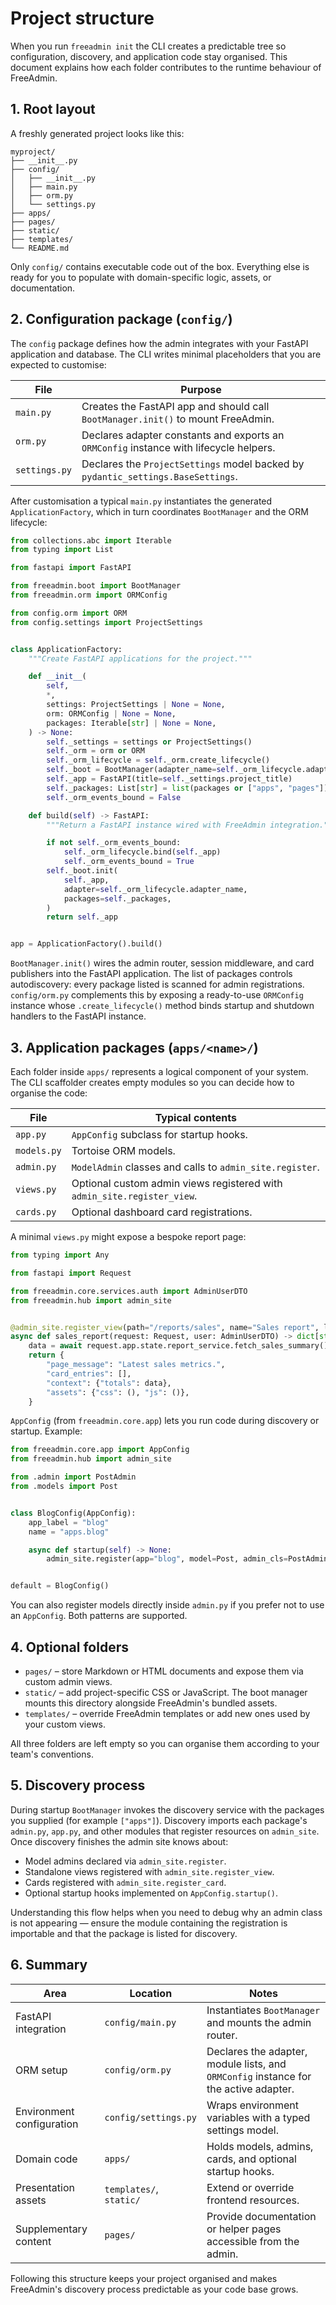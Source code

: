 # Project structure

When you run `freeadmin init` the CLI creates a predictable tree so configuration, discovery, and application code stay organised. This document explains how each folder contributes to the runtime behaviour of FreeAdmin.


## 1. Root layout

A freshly generated project looks like this:

```
myproject/
├── __init__.py
├── config/
│   ├── __init__.py
│   ├── main.py
│   ├── orm.py
│   └── settings.py
├── apps/
├── pages/
├── static/
├── templates/
└── README.md
```

Only `config/` contains executable code out of the box. Everything else is ready for you to populate with domain-specific logic, assets, or documentation.


## 2. Configuration package (`config/`)

The `config` package defines how the admin integrates with your FastAPI application and database. The CLI writes minimal placeholders that you are expected to customise:

| File | Purpose |
| ---- | ------- |
| `main.py` | Creates the FastAPI app and should call `BootManager.init()` to mount FreeAdmin. |
| `orm.py` | Declares adapter constants and exports an `ORMConfig` instance with lifecycle helpers. |
| `settings.py` | Declares the `ProjectSettings` model backed by `pydantic_settings.BaseSettings`. |

After customisation a typical `main.py` instantiates the generated `ApplicationFactory`, which in turn coordinates `BootManager` and the ORM lifecycle:

```python
from collections.abc import Iterable
from typing import List

from fastapi import FastAPI

from freeadmin.boot import BootManager
from freeadmin.orm import ORMConfig

from config.orm import ORM
from config.settings import ProjectSettings


class ApplicationFactory:
    """Create FastAPI applications for the project."""

    def __init__(
        self,
        *,
        settings: ProjectSettings | None = None,
        orm: ORMConfig | None = None,
        packages: Iterable[str] | None = None,
    ) -> None:
        self._settings = settings or ProjectSettings()
        self._orm = orm or ORM
        self._orm_lifecycle = self._orm.create_lifecycle()
        self._boot = BootManager(adapter_name=self._orm_lifecycle.adapter_name)
        self._app = FastAPI(title=self._settings.project_title)
        self._packages: List[str] = list(packages or ["apps", "pages"])
        self._orm_events_bound = False

    def build(self) -> FastAPI:
        """Return a FastAPI instance wired with FreeAdmin integration."""

        if not self._orm_events_bound:
            self._orm_lifecycle.bind(self._app)
            self._orm_events_bound = True
        self._boot.init(
            self._app,
            adapter=self._orm_lifecycle.adapter_name,
            packages=self._packages,
        )
        return self._app


app = ApplicationFactory().build()
```

`BootManager.init()` wires the admin router, session middleware, and card publishers into the FastAPI application. The list of packages controls autodiscovery: every package listed is scanned for admin registrations. `config/orm.py` complements this by exposing a ready-to-use `ORMConfig` instance whose `.create_lifecycle()` method binds startup and shutdown handlers to the FastAPI instance.


## 3. Application packages (`apps/<name>/`)

Each folder inside `apps/` represents a logical component of your system. The CLI scaffolder creates empty modules so you can decide how to organise the code:

| File | Typical contents |
| ---- | ---------------- |
| `app.py` | `AppConfig` subclass for startup hooks. |
| `models.py` | Tortoise ORM models. |
| `admin.py` | `ModelAdmin` classes and calls to `admin_site.register`. |
| `views.py` | Optional custom admin views registered with `admin_site.register_view`. |
| `cards.py` | Optional dashboard card registrations. |


A minimal `views.py` might expose a bespoke report page:

```python
from typing import Any

from fastapi import Request

from freeadmin.core.services.auth import AdminUserDTO
from freeadmin.hub import admin_site


@admin_site.register_view(path="/reports/sales", name="Sales report", label="Reports", icon="bi-graph-up")
async def sales_report(request: Request, user: AdminUserDTO) -> dict[str, Any]:
    data = await request.app.state.report_service.fetch_sales_summary()
    return {
        "page_message": "Latest sales metrics.",
        "card_entries": [],
        "context": {"totals": data},
        "assets": {"css": (), "js": ()},
    }
```

`AppConfig` (from `freeadmin.core.app`) lets you run code during discovery or startup. Example:

```python
from freeadmin.core.app import AppConfig
from freeadmin.hub import admin_site

from .admin import PostAdmin
from .models import Post


class BlogConfig(AppConfig):
    app_label = "blog"
    name = "apps.blog"

    async def startup(self) -> None:
        admin_site.register(app="blog", model=Post, admin_cls=PostAdmin)


default = BlogConfig()
```

You can also register models directly inside `admin.py` if you prefer not to use an `AppConfig`. Both patterns are supported.


## 4. Optional folders

* `pages/` – store Markdown or HTML documents and expose them via custom admin views.
* `static/` – add project-specific CSS or JavaScript. The boot manager mounts this directory alongside FreeAdmin's bundled assets.
* `templates/` – override FreeAdmin templates or add new ones used by your custom views.

All three folders are left empty so you can organise them according to your team's conventions.


## 5. Discovery process

During startup `BootManager` invokes the discovery service with the packages you supplied (for example `["apps"]`). Discovery imports each package's `admin.py`, `app.py`, and other modules that register resources on `admin_site`. Once discovery finishes the admin site knows about:

* Model admins declared via `admin_site.register`.
* Standalone views registered with `admin_site.register_view`.
* Cards registered with `admin_site.register_card`.
* Optional startup hooks implemented on `AppConfig.startup()`.

Understanding this flow helps when you need to debug why an admin class is not appearing — ensure the module containing the registration is importable and that the package is listed for discovery.


## 6. Summary

| Area | Location | Notes |
| ---- | -------- | ----- |
| FastAPI integration | `config/main.py` | Instantiates `BootManager` and mounts the admin router. |
| ORM setup | `config/orm.py` | Declares the adapter, module lists, and `ORMConfig` instance for the active adapter. |
| Environment configuration | `config/settings.py` | Wraps environment variables with a typed settings model. |
| Domain code | `apps/` | Holds models, admins, cards, and optional startup hooks. |
| Presentation assets | `templates/`, `static/` | Extend or override frontend resources. |
| Supplementary content | `pages/` | Provide documentation or helper pages accessible from the admin. |

Following this structure keeps your project organised and makes FreeAdmin's discovery process predictable as your code base grows.
